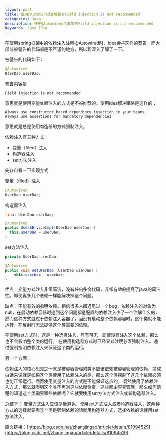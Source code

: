 ```yaml
---
layout: post
title: 使用@Autowired注解警告Field injection is not recommended
categories: Java
description: 使用@Autowired注解警告Field injection is not recommended
keywords: Java Idea
---
```

在使用spring框架中的依赖注入注解@Autowired时，idea会报这样的警告，而大部分被警告的代码都是不严谨的地方，所以我深入了解了一下。

被警告的代码如下：

```java
@Autowired
UserDao userDao;
```

警告内容是

```
Field injection is not recommended
```

意思就是使用变量依赖注入的方式是不被推荐的。使用idea解决策略是这样的：

```
Always use constructor based dependency injection in your beans. Always use assertions for mandatory dependencies
```

意思就是总是使用构造器的方式强制注入。

依赖注入有三种方式：

* 变量（filed）注入
* 构造器注入
* set方法注入

先各自看一下实现方式

变量（filed）注入

```java
@Autowired
UserDao userDao;
```

构造器注入

```java
final UserDao userDao;

@Autowired
public UserSErviceImpl(UserDao userDao) {
  this.userDao = userDao;
}
```

set方法注入

```java
private UserDao userDao;

@Autowired
public void setUserDao (UserDao userDao) {
    this.userDao = userDao;
}
```

优点：变量方式注入非常简洁，没有任何多余代码，非常有效的提高了java的简洁性。即使再多几个依赖一样能解决掉这个问题。

缺点：不能有效的指明依赖。相信很多人都遇见过一个bug，依赖注入的对象为null，在启动依赖容器时遇到这个问题都是配置的依赖注入少了一个注解什么的，然而这种方式就过于依赖注入容器了，当没有启动整个依赖容器时，这个类就不能运转，在反射时无法提供这个类需要的依赖。

在使用set方式时，这是一种选择注入，可有可无，即使没有注入这个依赖，那么也不会影响整个类的运行。
在使用构造器方式时已经显式注明必须强制注入。通过强制指明依赖注入来保证这个类的运行。

另一个方面：

依赖注入的核心思想之一就是被容器管理的类不应该依赖被容器管理的依赖，换成白话来说就是如果这个类使用了依赖注入的类，那么这个类摆脱了这几个依赖必须也能正常运行。然而使用变量注入的方式是不能保证这点的。
既然使用了依赖注入方式，那么就表明这个类不再对这些依赖负责，这些都由容器管理，那么如何清楚的知道这个类需要哪些依赖呢？它就要使用set方法方式注入或者构造器注入。

总结下：
变量方式注入应该尽量避免，使用set方式注入或者构造器注入，这两种方式的选择就要看这个类是强制依赖的话就用构造器方式，选择依赖的话就用set方法注入。


原文链接：[https://blog.csdn.net/zhangjingao/article/details/81094529](https://blog.csdn.net/zhangjingao/article/details/81094529)